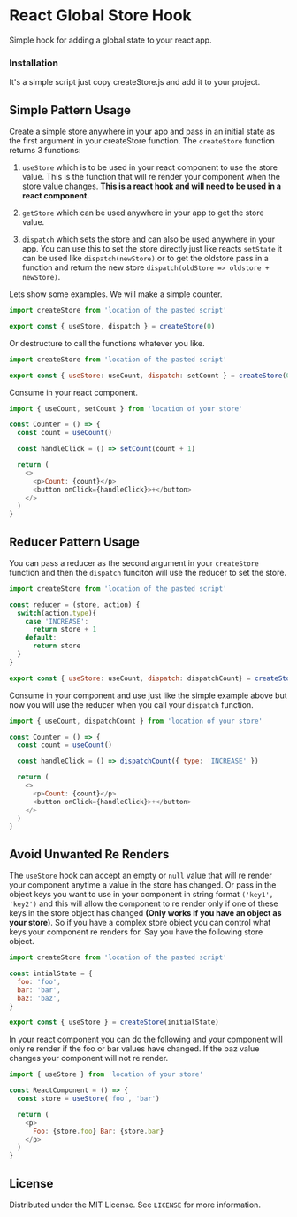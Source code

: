 # React Global Store Hook

Simple hook for adding a global state to your react app.

### Installation

It's a simple script just copy createStore.js and add it to your project.

## Simple Pattern Usage

Create a simple store anywhere in your app and pass in an initial state as the first argument in your createStore function. The `createStore` function returns 3 functions:

1. `useStore` which is to be used in your react component to use the store value. This is the function that will re render your component when the store value changes. <b>This is a react hook and will need to be used in a react component.</b>

2. `getStore` which can be used anywhere in your app to get the store value.

3. `dispatch` which sets the store and can also be used anywhere in your app. You can use this to set the store directly just like reacts `setState` it can be used like `dispatch(newStore)` or to get the oldstore pass in a function and return the new store `dispatch(oldStore => oldstore + newStore)`.

Lets show some examples. We will make a simple counter.

```js
import createStore from 'location of the pasted script'

export const { useStore, dispatch } = createStore(0)
```

Or destructure to call the functions whatever you like.

```js
import createStore from 'location of the pasted script'

export const { useStore: useCount, dispatch: setCount } = createStore(0)
```

Consume in your react component.

```js
import { useCount, setCount } from 'location of your store'

const Counter = () => {
  const count = useCount()

  const handleClick = () => setCount(count + 1)

  return (
    <>
      <p>Count: {count}</p>
      <button onClick={handleClick}>+</button>
    </>
  )
}
```

## Reducer Pattern Usage

You can pass a reducer as the second argument in your `createStore` function and then the `dispatch` funciton will use the reducer to set the store.

```js
import createStore from 'location of the pasted script'

const reducer = (store, action) {
  switch(action.type){
    case 'INCREASE':
      return store + 1
    default:
      return store
  }
}

export const { useStore: useCount, dispatch: dispatchCount} = createStore(0, reducer)
```

Consume in your component and use just like the simple example above but now you will use the reducer when you call your `dispatch` function.

```js
import { useCount, dispatchCount } from 'location of your store'

const Counter = () => {
  const count = useCount()

  const handleClick = () => dispatchCount({ type: 'INCREASE' })

  return (
    <>
      <p>Count: {count}</p>
      <button onClick={handleClick}>+</button>
    </>
  )
}
```

## Avoid Unwanted Re Renders

The `useStore` hook can accept an empty or `null` value that will re render your component anytime a value in the store has changed. Or pass in the object keys you want to use in your component in string format `('key1', 'key2')` and this will allow the component to re render only if one of these keys in the store object has changed <b>(Only works if you have an object as your store)</b>. So if you have a complex store object you can control what keys your component re renders for. Say you have the following store object.

```js
import createStore from 'location of the pasted script'

const intialState = {
  foo: 'foo',
  bar: 'bar',
  baz: 'baz',
}

export const { useStore } = createStore(initialState)
```

In your react component you can do the following and your component will only re render if the foo or bar values have changed. If the baz value changes your component will not re render.

```js
import { useStore } from 'location of your store'

const ReactComponent = () => {
  const store = useStore('foo', 'bar')

  return (
    <p>
      Foo: {store.foo} Bar: {store.bar}
    </p>
  )
}
```

## License

Distributed under the MIT License. See `LICENSE` for more information.
